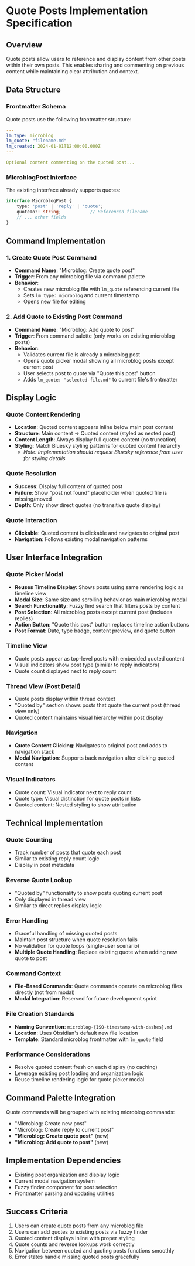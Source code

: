 # Quote Posts Implementation Specification

## Overview
Quote posts allow users to reference and display content from other posts within their own posts. This enables sharing and commenting on previous content while maintaining clear attribution and context.

## Data Structure

### Frontmatter Schema
Quote posts use the following frontmatter structure:
```yaml
---
lm_type: microblog
lm_quote: "filename.md"
lm_created: 2024-01-01T12:00:00.000Z
---

Optional content commenting on the quoted post...
```

### MicroblogPost Interface
The existing interface already supports quotes:
```typescript
interface MicroblogPost {
    type: 'post' | 'reply' | 'quote';
    quoteTo?: string;           // Referenced filename
    // ... other fields
}
```

## Command Implementation

### 1. Create Quote Post Command
- **Command Name**: "Microblog: Create quote post"
- **Trigger**: From any microblog file via command palette
- **Behavior**: 
  - Creates new microblog file with `lm_quote` referencing current file
  - Sets `lm_type: microblog` and current timestamp
  - Opens new file for editing

### 2. Add Quote to Existing Post Command
- **Command Name**: "Microblog: Add quote to post"
- **Trigger**: From command palette (only works on existing microblog posts)
- **Behavior**:
  - Validates current file is already a microblog post
  - Opens quote picker modal showing all microblog posts except current post
  - User selects post to quote via "Quote this post" button
  - Adds `lm_quote: "selected-file.md"` to current file's frontmatter

## Display Logic

### Quote Content Rendering
- **Location**: Quoted content appears inline below main post content
- **Structure**: Main content → Quoted content (styled as nested post)
- **Content Length**: Always display full quoted content (no truncation)
- **Styling**: Match Bluesky styling patterns for quoted content hierarchy
  - *Note: Implementation should request Bluesky reference from user for styling details*

### Quote Resolution
- **Success**: Display full content of quoted post
- **Failure**: Show "post not found" placeholder when quoted file is missing/moved
- **Depth**: Only show direct quotes (no transitive quote display)

### Quote Interaction
- **Clickable**: Quoted content is clickable and navigates to original post
- **Navigation**: Follows existing modal navigation patterns

## User Interface Integration

### Quote Picker Modal
- **Reuses Timeline Display**: Shows posts using same rendering logic as timeline view
- **Modal Size**: Same size and scrolling behavior as main microblog modal
- **Search Functionality**: Fuzzy find search that filters posts by content
- **Post Selection**: All microblog posts except current post (includes replies)
- **Action Button**: "Quote this post" button replaces timeline action buttons
- **Post Format**: Date, type badge, content preview, and quote button

### Timeline View
- Quote posts appear as top-level posts with embedded quoted content
- Visual indicators show post type (similar to reply indicators)
- Quote count displayed next to reply count

### Thread View (Post Detail)
- Quote posts display within thread context
- "Quoted by" section shows posts that quote the current post (thread view only)
- Quoted content maintains visual hierarchy within post display

### Navigation
- **Quote Content Clicking**: Navigates to original post and adds to navigation stack
- **Modal Navigation**: Supports back navigation after clicking quoted content

### Visual Indicators
- Quote count: Visual indicator next to reply count
- Quote type: Visual distinction for quote posts in lists
- Quoted content: Nested styling to show attribution

## Technical Implementation

### Quote Counting
- Track number of posts that quote each post
- Similar to existing reply count logic
- Display in post metadata

### Reverse Quote Lookup
- "Quoted by" functionality to show posts quoting current post
- Only displayed in thread view
- Similar to direct replies display logic

### Error Handling
- Graceful handling of missing quoted posts
- Maintain post structure when quote resolution fails
- No validation for quote loops (single-user scenario)
- **Multiple Quote Handling**: Replace existing quote when adding new quote to post

### Command Context
- **File-Based Commands**: Quote commands operate on microblog files directly (not from modal)
- **Modal Integration**: Reserved for future development sprint

### File Creation Standards
- **Naming Convention**: `microblog-{ISO-timestamp-with-dashes}.md`
- **Location**: Uses Obsidian's default new file location
- **Template**: Standard microblog frontmatter with `lm_quote` field

### Performance Considerations
- Resolve quoted content fresh on each display (no caching)
- Leverage existing post loading and organization logic
- Reuse timeline rendering logic for quote picker modal

## Command Palette Integration
Quote commands will be grouped with existing microblog commands:
- "Microblog: Create new post"
- "Microblog: Create reply to current post"
- **"Microblog: Create quote post"** (new)
- **"Microblog: Add quote to post"** (new)

## Implementation Dependencies
- Existing post organization and display logic
- Current modal navigation system
- Fuzzy finder component for post selection
- Frontmatter parsing and updating utilities

## Success Criteria
1. Users can create quote posts from any microblog file
2. Users can add quotes to existing posts via fuzzy finder
3. Quoted content displays inline with proper styling
4. Quote counts and reverse lookups work correctly
5. Navigation between quoted and quoting posts functions smoothly
6. Error states handle missing quoted posts gracefully